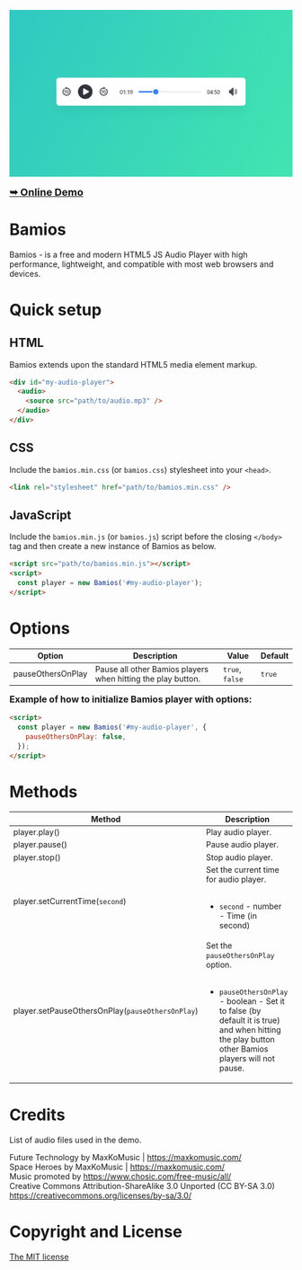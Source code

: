 ![Bamios - HTML5 JS Audio Player](images/bamios-js-audio-player-ui.png)

[<font size="4">**➥ Online Demo**</font>](https://avimodam.github.io/bamios-audio-player/)

# Bamios

Bamios - is a free and modern HTML5 JS Audio Player with high performance, lightweight, and compatible with most web browsers and devices.

# Quick setup

## HTML

Bamios extends upon the standard HTML5 media element markup.

```html
<div id="my-audio-player">
  <audio>
    <source src="path/to/audio.mp3" />
  </audio>
</div>
```

## CSS

Include the `bamios.min.css` (or `bamios.css`) stylesheet into your `<head>`.

```html
<link rel="stylesheet" href="path/to/bamios.min.css" />
```

## JavaScript

Include the `bamios.min.js` (or `bamios.js`) script before the closing `</body>` tag and then create a new instance of Bamios as below.

```html
<script src="path/to/bamios.min.js"></script>
<script>
  const player = new Bamios('#my-audio-player');
</script>
```

# Options

| Option            | Description                                                  | Value           | Default |
| ----------------- | ------------------------------------------------------------ | --------------- | ------- |
| pauseOthersOnPlay | Pause all other Bamios players when hitting the play button. | `true`, `false` | `true`  |

**<font size="3">Example of how to initialize Bamios player with options:</font>**

```html
<script>
  const player = new Bamios('#my-audio-player', {
    pauseOthersOnPlay: false,
  });
</script>
```

# Methods

| Method                                           | Description                                                                                                                                                                                                |
| ------------------------------------------------ | ---------------------------------------------------------------------------------------------------------------------------------------------------------------------------------------------------------- |
| player.play()                                    | Play audio player.                                                                                                                                                                                         |
| player.pause()                                   | Pause audio player.                                                                                                                                                                                        |
| player.stop()                                    | Stop audio player.                                                                                                                                                                                         |
| player.setCurrentTime(`second`)                  | Set the current time for audio player.<br><br><ul><li>`second` - number - Time (in second)</li></ul>                                                                                                       |
| player.setPauseOthersOnPlay(`pauseOthersOnPlay`) | Set the `pauseOthersOnPlay` option.<br><br><ul><li>`pauseOthersOnPlay` - boolean - Set it to false (by default it is true) and when hitting the play button other Bamios players will not pause.</li></ul> |

# Credits

List of audio files used in the demo.

Future Technology by MaxKoMusic | https://maxkomusic.com/<br>
Space Heroes by MaxKoMusic | https://maxkomusic.com/<br>
Music promoted by https://www.chosic.com/free-music/all/<br>
Creative Commons Attribution-ShareAlike 3.0 Unported (CC BY-SA 3.0)<br>
https://creativecommons.org/licenses/by-sa/3.0/<br>

# Copyright and License

[The MIT license](LICENSE)
